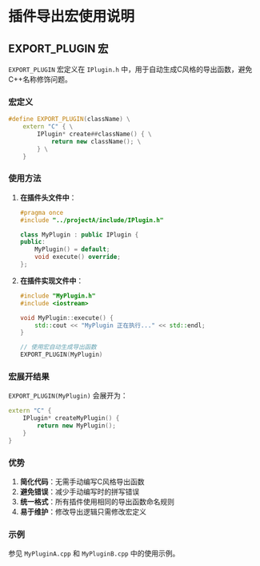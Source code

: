# 插件导出宏使用说明

## EXPORT_PLUGIN 宏

`EXPORT_PLUGIN` 宏定义在 `IPlugin.h` 中，用于自动生成C风格的导出函数，避免C++名称修饰问题。

### 宏定义
```cpp
#define EXPORT_PLUGIN(className) \
    extern "C" { \
        IPlugin* create##className() { \
            return new className(); \
        } \
    }
```

### 使用方法

1. **在插件头文件中**：
   ```cpp
   #pragma once
   #include "../projectA/include/IPlugin.h"
   
   class MyPlugin : public IPlugin {
   public:
       MyPlugin() = default;
       void execute() override;
   };
   ```

2. **在插件实现文件中**：
   ```cpp
   #include "MyPlugin.h"
   #include <iostream>
   
   void MyPlugin::execute() {
       std::cout << "MyPlugin 正在执行..." << std::endl;
   }
   
   // 使用宏自动生成导出函数
   EXPORT_PLUGIN(MyPlugin)
   ```

### 宏展开结果

`EXPORT_PLUGIN(MyPlugin)` 会展开为：
```cpp
extern "C" {
    IPlugin* createMyPlugin() {
        return new MyPlugin();
    }
}
```

### 优势

1. **简化代码**：无需手动编写C风格导出函数
2. **避免错误**：减少手动编写时的拼写错误
3. **统一格式**：所有插件使用相同的导出函数命名规则
4. **易于维护**：修改导出逻辑只需修改宏定义

### 示例

参见 `MyPluginA.cpp` 和 `MyPluginB.cpp` 中的使用示例。